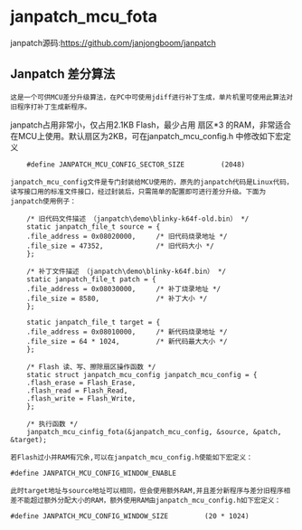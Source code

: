 # janpatch_mcu_fota

janpatch源码:https://github.com/janjongboom/janpatch


## Janpatch 差分算法

    这是一个可供MCU差分升级算法，在PC中可使用jdiff进行补丁生成，单片机里可使用此算法对旧程序打补丁生成新程序。
janpatch占用非常小，仅占用2.1KB Flash，最少占用 扇区*3 的RAM，非常适合在MCU上使用。默认扇区为2KB，可在janpatch_mcu_config.h
中修改如下宏定义

```
    #define JANPATCH_MCU_CONFIG_SECTOR_SIZE         (2048)
```

    janpatch_mcu_config文件是专门封装给MCU使用的，原先的janpatch代码是Linux代码，读写接口用的标准文件接口，经过封装后，只需简单的配置即可进行差分升级。下面为janpatch使用例子：

```
    /* 旧代码文件描述 （janpatch\demo\blinky-k64f-old.bin） */
    static janpatch_file_t source = {
    .file_address = 0x08020000,     /* 旧代码烧录地址 */
    .file_size = 47352,             /* 旧代码大小 */
    };

    /* 补丁文件描述 （janpatch\demo\blinky-k64f.bin） */
    static janpatch_file_t patch = {
    .file_address = 0x08030000,     /* 补丁烧录地址 */
    .file_size = 8580,              /* 补丁大小 */
    };

    static janpatch_file_t target = {
    .file_address = 0x08010000,     /* 新代码烧录地址 */
    .file_size = 64 * 1024,         /* 新代码最大大小 */
    };

    /* Flash 读、写、擦除扇区操作函数 */
    static struct janpatch_mcu_config janpatch_mcu_config = {
    .flash_erase = Flash_Erase,
    .flash_read = Flash_Read,
    .flash_write = Flash_Write,
    };

    /* 执行函数 */
    janpatch_mcu_cinfig_fota(&janpatch_mcu_config, &source, &patch, &target);

```

    若Flash过小并RAM有冗余,可以在janpatch_mcu_config.h使能如下宏定义：
```
#define JANPATCH_MCU_CONFIG_WINDOW_ENABLE
```
    此时target地址与source地址可以相同，但会使用额外RAM,并且差分新程序与差分旧程序相差不能超过额外分配大小的RAM，额外使用RAM由janpatch_mcu_config.h如下宏定义：
```
#define JANPATCH_MCU_CONFIG_WINDOW_SIZE         (20 * 1024)
```